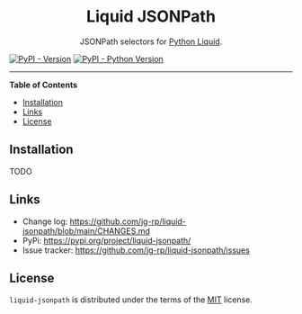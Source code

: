 <h1 align="center">Liquid JSONPath</h1>

<p align="center">
JSONPath selectors for <a href="https://jg-rp.github.io/liquid/">Python Liquid</a>.
</p>

[![PyPI - Version](https://img.shields.io/pypi/v/liquid-jsonpath.svg)](https://pypi.org/project/liquid-jsonpath)
[![PyPI - Python Version](https://img.shields.io/pypi/pyversions/liquid-jsonpath.svg)](https://pypi.org/project/liquid-jsonpath)

---

**Table of Contents**

- [Installation](#installation)
- [Links](#links)
- [License](#license)

## Installation

TODO

## Links

- Change log: https://github.com/jg-rp/liquid-jsonpath/blob/main/CHANGES.md
- PyPi: https://pypi.org/project/liquid-jsonpath/
- Issue tracker: https://github.com/jg-rp/liquid-jsonpath/issues

## License

`liquid-jsonpath` is distributed under the terms of the [MIT](https://spdx.org/licenses/MIT.html) license.
